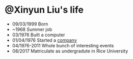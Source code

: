@Xinyun Liu's life
===============

- 09/03/1999 Born
- ~1968 Summer job
- 03/1976 Built a computer
- 01/04/1976 Started a [company](http://en.wikipedia.org/wiki/Apple_Inc. "Apple Inc.")
- 04/1976-2011 Whole bunch of interesting events
- 08/2017 Matriculate as undergradute in Rice University
